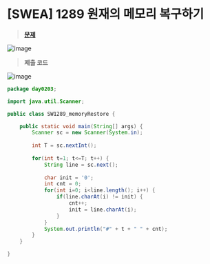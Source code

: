 # [SWEA] 1289 원재의 메모리 복구하기
> **[문제](https://swexpertacademy.com/main/code/problem/problemDetail.do?contestProbId=AV19AcoKI9sCFAZN)**
> 
![image](https://user-images.githubusercontent.com/80896077/174945833-889f4aa4-a097-4e59-94f3-6a1f6564c852.png)

> **제출 코드**
> 
![image](https://user-images.githubusercontent.com/80896077/174945870-3b5e89af-eb74-4201-b6f4-352601f53867.png)

```java
package day0203;

import java.util.Scanner;

public class SW1289_memoryRestore {

	public static void main(String[] args) {
		Scanner sc = new Scanner(System.in);
		
		int T = sc.nextInt();
		
		for(int t=1; t<=T; t++) {
			String line = sc.next();
			
			char init = '0';
			int cnt = 0;
			for(int i=0; i<line.length(); i++) {
				if(line.charAt(i) != init) {
					cnt++;
					init = line.charAt(i);
				}
			}
			System.out.println("#" + t + " " + cnt);
		}
	}

}
```
